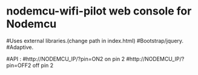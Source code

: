 # nodemcu-wifi-pilot web console for Nodemcu
#Uses external libraries.(change path in index.html)
#Bootstrap/jquery.
#Adaptive.

#API :
#http://NODEMCU_IP/?pin=ON2 on pin 2
#http://NODEMCU_IP/?pin=OFF2 off pin 2


